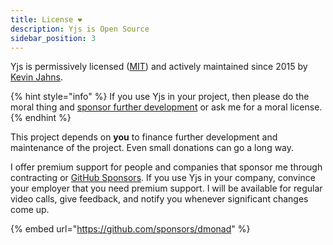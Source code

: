 ```yaml
---
title: License ❤️
description: Yjs is Open Source
sidebar_position: 3
---
```


Yjs is permissively licensed \([MIT](https://github.com/yjs/yjs/blob/main/LICENSE)\) and actively maintained since 2015 by [Kevin Jahns](https://github.com/dmonad).

{% hint style="info" %}
If you use Yjs in your project, then please do the moral thing and [sponsor further development](https://github.com/sponsors/dmonad) or ask me for a moral license.
{% endhint %}

This project depends on **you** to finance further development and maintenance of the project. Even small donations can go a long way. 

I offer premium support for people and companies that sponsor me through contracting or [GitHub Sponsors](https://github.com/sponsors/dmonad). If you use Yjs in your company, convince your employer that you need premium support. I will be available for regular video calls,  give feedback, and notify you whenever significant changes come up.

{% embed url="https://github.com/sponsors/dmonad" %}



